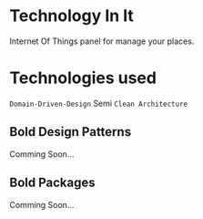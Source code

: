 # Technology In It
Internet Of Things panel for manage your places.

# Technologies used
`Domain-Driven-Design` Semi `Clean Architecture`

## Bold Design Patterns
Comming Soon...

## Bold Packages
Comming Soon...
